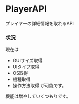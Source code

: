 # PlayerAPI
プレイヤーの詳細情報を取れるAPI
  
### 状況
現在は  
* GUIサイズ取得
* UIタイプ取得
* OS取得
* 機種取得
* 操作方法取得
が可能です。  
  
機能は増やしていくつもりです。
